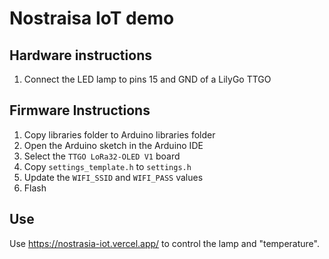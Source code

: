 # Nostraisa IoT demo

## Hardware instructions
1. Connect the LED lamp to pins 15 and GND of a LilyGo TTGO

## Firmware Instructions
1. Copy libraries folder to Arduino libraries folder
1. Open the Arduino sketch in the Arduino IDE
1. Select the `TTGO LoRa32-OLED V1` board
1. Copy `settings_template.h` to `settings.h`
1. Update the `WIFI_SSID` and `WIFI_PASS` values
1. Flash

## Use

Use https://nostrasia-iot.vercel.app/ to control the lamp and "temperature".